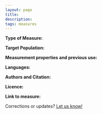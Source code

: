 ```yaml
---
layout: page
title: 
description:
tags: measures
---
```


**Type of Measure:**  

**Target Population:** 

**Measurement properties and previous use:** 

**Languages:**

**Authors and Citation:**

**Licence:** 

**Link to measure:**

Corrections or updates? [Let us know!](http://disabilitymeasures.org/contact)
